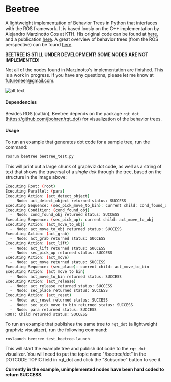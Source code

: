 Beetree
=======

A lightweight implementation of Behavior Trees in Python that interfaces with the ROS framework. It is based loosly on the C++ implementation by Alejandro Marzinotto Cos at KTH.  His original code can be found at [here](https://github.com/almc/behavior_trees), and a publication [here](http://www.csc.kth.se/~almc/pdf/unified_bt_framework.pdf). A great overview of behavior trees (from the ROS perspective) can be found [here](http://www.pirobot.org/blog/0030/).

**BEETREE IS STILL UNDER DEVELOPMENT! SOME NODES ARE NOT IMPLEMENTED!**

Not all of the nodes found in Marzinotto's implementation are finished.  This is a work in progress.  If you have any questions, please let me know at futureneer@gmail.com.

![alt text](https://raw.githubusercontent.com/futureneer/beetree/master/beetree.png "Example BeeTree behavior tree")



#### Dependencies
Besides ROS (catkin), Beetree depends on the package `rqt_dot` (https://github.com/jbohren/rqt_dot) for visualization of the behavior trees.

#### Usage
To run an example that generates dot code for a sample tree, run the command:

```bash
rosrun beetree beetree_test.py
```

This will print out a large chunk of graphviz dot code, as well as a string of text that shows the traversal of a _single tick_ through the tree, based on the structure in the image above:

```bash
Executing Root: (root)
Executing Parallel: (para)
Executing Action: (act_detect_object)
  -  Node: act_detect_object returned status: SUCCESS
Executing Sequence: (sec_pick_move_to_bin): current child: cond_found_obj
Executing Condition: (cond_found_obj)
  -  Node: cond_found_obj returned status: SUCCESS
Executing Sequence: (sec_pick_up): current child: act_move_to_obj
Executing Action: (act_move_to_obj)
  -  Node: act_move_to_obj returned status: SUCCESS
Executing Action: (act_grab)
  -  Node: act_grab returned status: SUCCESS
Executing Action: (act_lift)
  -  Node: act_lift returned status: SUCCESS
  -  Node: sec_pick_up returned status: SUCCESS
Executing Action: (act_move)
  -  Node: act_move returned status: SUCCESS
Executing Sequence: (sec_place): current child: act_move_to_bin
Executing Action: (act_move_to_bin)
  -  Node: act_move_to_bin returned status: SUCCESS
Executing Action: (act_release)
  -  Node: act_release returned status: SUCCESS
  -  Node: sec_place returned status: SUCCESS
Executing Action: (act_reset)
  -  Node: act_reset returned status: SUCCESS
  -  Node: sec_pick_move_to_bin returned status: SUCCESS
  -  Node: para returned status: SUCCESS
ROOT: Child returned status: SUCCESS
```

To run an example that publishes the same tree to `rqt_dot` (a lightweight graphviz visualizer), run the following command:

```bash
roslaunch beetree test_beetree.launch
```

This will start the example tree and publish dot code to the `rqt_dot` visualizer.  You will need to put the topic name "/beetree/dot" in the DOTCODE TOPIC field in rqt_dot and click the "Subscribe" button to see it.

**Currently in the example, unimplemented nodes have been hard coded to return SUCCESS.**
